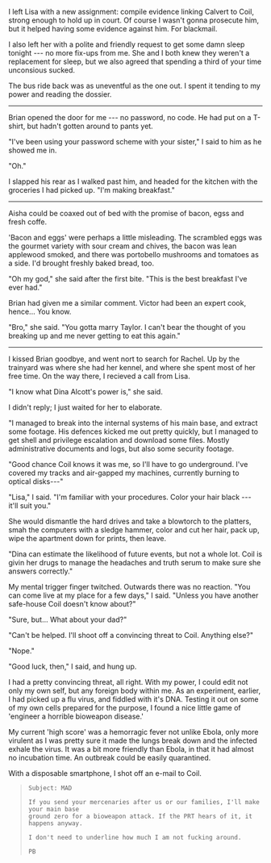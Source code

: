 I left Lisa with a new assignment: compile evidence linking Calvert to Coil, strong enough
to hold up in court. Of course I wasn't gonna prosecute him, but it helped having some evidence against him.
For blackmail.

I also left her with a polite and friendly request to get some damn sleep tonight --- no more fix-ups
from me. She and I both knew they weren't a replacement for sleep, but we also agreed that
spending a third of your time unconsious sucked.

The bus ride back was as uneventful as the one out. I spent it tending to my power and reading the
dossier.

----

Brian opened the door for me --- no password, no code. He had put on a T-shirt, but hadn't
gotten around to pants yet.

"I've been using your password scheme with your sister," I said to him as he showed me in.

"Oh."

I slapped his rear as I walked past him, and headed for the kitchen with the
groceries I had picked up. "I'm making breakfast."

----

Aisha could be coaxed out of bed with the promise of bacon, egss and fresh coffe.

'Bacon and eggs' were perhaps a little misleading. The scrambled eggs was the gourmet
variety with sour cream and chives, the bacon was lean applewood smoked, and there was
portobello mushrooms and tomatoes as a side. I'd brought freshly baked bread, too.

"Oh my god," she said after the first bite. "This is the best breakfast I've ever had."

Brian had given me a similar comment. Victor had been an expert cook, hence... You know.

"Bro," she said. "You gotta marry Taylor. I can't bear the thought of you breaking up
and me never getting to eat this again."

----

I kissed Brian goodbye, and went nort to search for Rachel. Up by the trainyard was where she had
her kennel, and where she spent most of her free time. On the way there, I recieved a call from Lisa.

"I know what Dina Alcott's power is," she said.

I didn't reply; I just waited for her to elaborate.

"I managed to break into the internal systems of his main base, and extract some footage. His
defences kicked me out pretty quickly, but I managed to get shell and privilege escalation and
download some files. Mostly administrative documents and logs, but also some security footage.

"Good chance Coil knows it was me, so I'll have to go underground. I've covered my tracks
and air-gapped my machines, currently burning to optical disks---"

"Lisa," I said. "I'm familiar with your procedures. Color your hair black --- it'll suit you."

She would dismantle the hard drives and take a blowtorch to the platters, smah the computers
with a sledge hammer, color and cut her hair, pack up, wipe the apartment down for
prints, then leave.

"Dina can estimate the likelihood of future events, but not a whole lot. Coil is givin her
drugs to manage the headaches and truth serum to make sure she answers correctly."

My mental trigger finger twitched. Outwards there was no reaction. "You can come live at
my place for a few days," I said. "Unless you have another safe-house Coil doesn't know about?"

"Sure, but... What about your dad?"

"Can't be helped. I'll shoot off a convincing threat to Coil. Anything else?"

"Nope."

"Good luck, then," I said, and hung up.

I had a pretty convincing threat, all right. With my power, I could edit not only my own self, but
any foreign body within me. As an experiment, earlier, I had picked up a flu virus, and fiddled with
it's DNA. Testing it out on some of my own cells prepared for the purpose, I found a nice little game
of 'engineer a horrible bioweapon disease.'

My current 'high score' was a hemorragic fever not unlike Ebola, only more virulent as I was pretty
sure it made the lungs break down and the infected exhale the virus. It was a bit more friendly than
Ebola, in that it had almost no incubation time. An outbreak could be easily quarantined.

With a disposable smartphone, I shot off an e-mail to Coil.

> ~~~
> Subject: MAD
>
> If you send your mercenaries after us or our families, I'll make your main base
> ground zero for a bioweapon attack. If the PRT hears of it, it happens anyway.
>
> I don't need to underline how much I am not fucking around.
>
> PB
> ~~~
